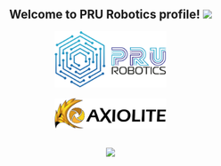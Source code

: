 <h2 align="center">
    Welcome to PRU Robotics profile! 
    <img src="https://media.giphy.com/media/hvRJCLFzcasrR4ia7z/giphy.gif" width="28">
</h2>

<div align="center">

<img src="/images/github-robotics.png" alt="PRU Robotics Logo" width="200" height="auto">
<br><br>
<img src="/images/github-axiolite.png" alt="Axiolite Logo" width="200" height="auto">

</div>

<br>

<p align="center">
    <a href="https://github.com/PRU-Robotic">
        <img src="https://readme-typing-svg.herokuapp.com?color=%2336BCF7&center=true&vCenter=true&lines=Piri+Reis+University+Robot+Club;Software+Side+of+our+Projects;">
    </a>
</p>
